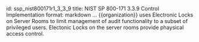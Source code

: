 id: ssp_nist800171r1_3_3_9
title: NIST SP 800-171 3.3.9 Control Implementation
format: markdown
...
{{organization}} uses Electronic Locks on Server Rooms to limit management of audit functionality to a subset of privileged users. Electonic Locks on the server rooms provide phaysical access control.

